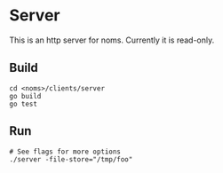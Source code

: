 # Server

This is an http server for noms. Currently it is read-only.

## Build

```
cd <noms>/clients/server
go build
go test
```

## Run
```
# See flags for more options
./server -file-store="/tmp/foo"
```
